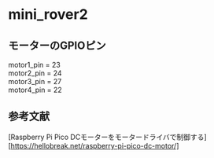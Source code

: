 # mini_rover2

## モーターのGPIOピン
motor1_pin = 23<br>
motor2_pin = 24<br>
motor3_pin = 27<br>
motor4_pin = 22<br>

## 参考文献<br>
[Raspberry Pi Pico DCモーターをモータードライバで制御する][https://hellobreak.net/raspberry-pi-pico-dc-motor/]

